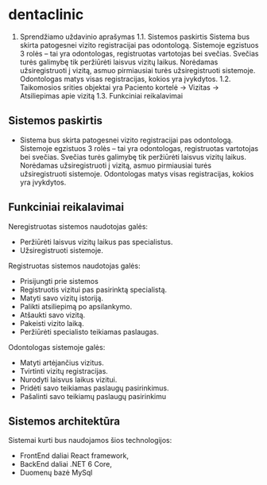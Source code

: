 # dentaclinic
1.	Sprendžiamo uždavinio aprašymas
1.1.	Sistemos paskirtis
Sistema bus skirta patogesnei vizito registracijai pas odontologą. Sistemoje egzistuos 3 rolės – tai yra odontologas, registruotas vartotojas bei svečias. Svečias turės galimybę tik 
peržiūrėti laisvus vizitų laikus. Norėdamas užsiregistruoti į vizitą, asmuo pirmiausiai turės užsiregistruoti sistemoje. Odontologas matys visas registracijas, kokios yra įvykdytos.
1.2. Taikomosios srities objektai yra Paciento kortelė -> Vizitas -> Atsiliepimas apie vizitą
1.3.	Funkciniai reikalavimai
## Sistemos paskirtis
- Sistema bus skirta patogesnei vizito registracijai pas odontologą. Sistemoje egzistuos 3 rolės – tai yra odontologas, registruotas vartotojas bei svečias. Svečias turės galimybę tik peržiūrėti laisvus vizitų laikus. Norėdamas užsiregistruoti į vizitą, asmuo pirmiausiai turės užsiregistruoti sistemoje. Odontologas matys visas registracijas, kokios yra įvykdytos.
##	Funkciniai reikalavimai
Neregistruotas sistemos naudotojas galės:

-	Peržiūrėti laisvus vizitų laikus pas specialistus.
-	Užsiregistruoti sistemoje.

Registruotas sistemos naudotojas galės:

-	Prisijungti prie sistemos
-	Registruotis vizitui pas pasirinktą specialistą.
-	Matyti savo vizitų istoriją.
-	Palikti atsiliepimą po apsilankymo.
-	Atšaukti savo vizitą.
-	Pakeisti vizito laiką.
-	Peržiūrėti specialisto teikiamas paslaugas.

Odontologas sistemoje galės:

-	Matyti artėjančius vizitus.
-	Tvirtinti vizitų registracijas.
-	Nurodyti laisvus laikus vizitui.
-	Pridėti savo teikiamas paslaugų pasirinkimus.
-	Pašalinti savo teikiamų paslaugų pasirinkimu 

##	Sistemos architektūra
Sistemai kurti bus naudojamos šios technologijos:
- FrontEnd daliai React framework,
- BackEnd daliai .NET 6 Core,
- Duomenų bazė MySql
